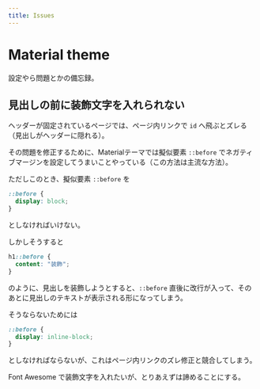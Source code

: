 ```yaml
---
title: Issues
---
```


# Material theme

設定やら問題とかの備忘録。


## 見出しの前に装飾文字を入れられない

ヘッダーが固定されているページでは、ページ内リンクで `id` へ飛ぶとズレる（見出しがヘッダーに隠れる）。

その問題を修正するために、Materialテーマでは擬似要素 `::before` でネガティブマージンを設定してうまいことやっている（この方法は主流な方法）。

ただしこのとき、擬似要素 `::before` を

```css
::before {
  display: block;
}
```

としなければいけない。

しかしそうすると

```css
h1::before {
  content: "装飾";
}
```

のように、見出しを装飾しようとすると、`::before` 直後に改行が入って、そのあとに見出しのテキストが表示される形になってしまう。

そうならないためには

```css
::before {
  display: inline-block;
}
```

としなければならないが、これはページ内リンクのズレ修正と競合してしまう。

Font Awesome で装飾文字を入れたいが、とりあえずは諦めることにする。